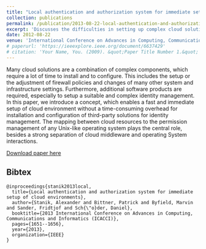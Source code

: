 ```yaml
---
title: "Local authentication and authorization system for immediate setup of cloud environments"
collection: publications
permalink: /publication/2013-08-22-local-authentication-and-authorization-1
excerpt: 'Discusses the difficulties in setting up complex cloud solutions, proposing a concept to simplify the process through the mapping of cloud resources to the permission management of a Unix-like operating system and a separation of cloud middleware and operating system interactions.'
date: 2012-08-22
venue: 'International Conference on Advances in Computing, Communications and Informatics (ICACCI)'
# paperurl: 'https://ieeexplore.ieee.org/document/6637429'
# citation: 'Your Name, You. (2009). &quot;Paper Title Number 1.&quot; <i>Journal 1</i>. 1(1).'
---
```

Many cloud solutions are a combination of complex components, which require a lot of time to install and to configure. This includes the setup or the adjustment of firewall policies and changes of many other system and infrastructure settings. Furthermore, additional software products are required, especially to setup a suitable and complex identity management. In this paper, we introduce a concept, which enables a fast and immediate setup of cloud environment without a time-consuming overhead for installation and configuration of third-party solutions for identity management. The mapping between cloud resources to the permission management of any Unix-like operating system plays the central role, besides a strong separation of cloud middleware and operating System interactions.

[Download paper here](https://ieeexplore.ieee.org/stamp/stamp.jsp?arnumber=6637429&casa_token=9LdOiYR69gAAAAAA:rEuZT3ip-xAoKU71j1uB8gCDSGL9QCZqVTXCgsMhy8jr2vAnRepFpN6Dq2_pr1XDVqmOSR8S&tag=1)

## Bibtex

```
@inproceedings{stanik2013local,
  title={Local authentication and authorization system for immediate setup of cloud environments},
  author={Stanik, Alexander and Bittner, Patrick and Byfield, Marvin and Sander, Fridtjof and Sch{\"o}der, Daniel},
  booktitle={2013 International Conference on Advances in Computing, Communications and Informatics (ICACCI)},
  pages={1651--1656},
  year={2013},
  organization={IEEE}
}
```